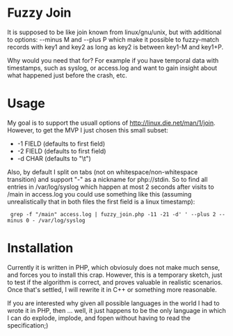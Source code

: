 Fuzzy Join
==========
It is supposed to be like join known from linux/gnu/unix, but with additional to options: 
--minus M and --plus P which make it possible to fuzzy-match records with key1 and key2 as long as key2 is between key1-M and key1+P.

Why would you need that for?
For example if you have temporal data with timestamps, such as syslog, or access.log and want
to gain insight about what happened just before the crash, etc.

Usage
=====
My goal is to support the usuall options of http://linux.die.net/man/1/join.
However, to get the MVP I just chosen this small subset:

 * -1 FIELD  (defaults to first field)
 * -2 FIELD  (defaults to first field)
 * -d CHAR (defaults to "\t")

Also, by default I split on tabs (not on whitespace/non-whitespace transition) and support "-" as a nickname for php://stdin.
So to find all entries in /var/log/syslog which happen at most 2 seconds after visits to /main in access.log you could use something like this
(assuming unrealistically that in both files the first field is a linux timestamp):

     grep -f "/main" access.log | fuzzy_join.php -11 -21 -d' ' --plus 2 --minus 0 - /var/log/syslog


Installation
============
Currently it is written in PHP, which obviosuly does not make much sense, and forces you to install this crap.
However, this is a temporary sketch, just to test if the algorithm is correct, and proves valuable in realistic scenarios.
Once that's settled, I will rewrite it in C++ or something more reasonable.

If you are interested why given all possible languages in the world I had to wrote it in PHP, then ... 
well, it just happens to be the only language in which I can do explode, implode, and fopen without having to read the specification;)
